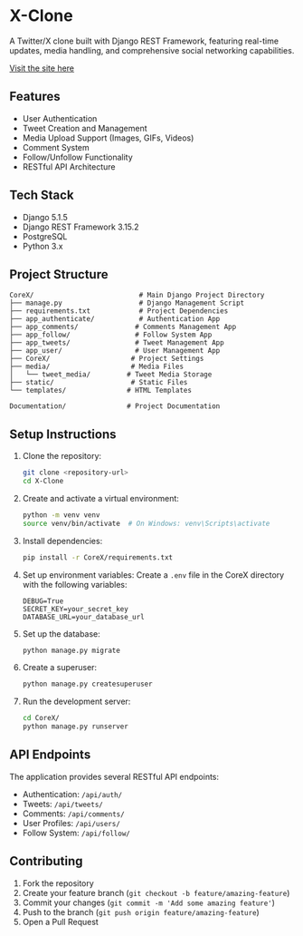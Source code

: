 # X-Clone

A Twitter/X clone built with Django REST Framework, featuring real-time updates, media handling, and comprehensive social networking capabilities.

[Visit the site here](https://x-q770.onrender.com)


## Features

- User Authentication
- Tweet Creation and Management
- Media Upload Support (Images, GIFs, Videos)
- Comment System
- Follow/Unfollow Functionality
- RESTful API Architecture

## Tech Stack

- Django 5.1.5
- Django REST Framework 3.15.2
- PostgreSQL
- Python 3.x

## Project Structure

```
CoreX/                          # Main Django Project Directory
├── manage.py                   # Django Management Script
├── requirements.txt            # Project Dependencies
├── app_authenticate/           # Authentication App
├── app_comments/              # Comments Management App
├── app_follow/                # Follow System App
├── app_tweets/                # Tweet Management App
├── app_user/                  # User Management App
├── CoreX/                    # Project Settings
├── media/                    # Media Files
│   └── tweet_media/         # Tweet Media Storage
├── static/                   # Static Files
└── templates/               # HTML Templates

Documentation/               # Project Documentation
```

## Setup Instructions

1. Clone the repository:
   ```bash
   git clone <repository-url>
   cd X-Clone
   ```

2. Create and activate a virtual environment:
   ```bash
   python -m venv venv
   source venv/bin/activate  # On Windows: venv\Scripts\activate
   ```

3. Install dependencies:
   ```bash
   pip install -r CoreX/requirements.txt
   ```

4. Set up environment variables:
   Create a `.env` file in the CoreX directory with the following variables:
   ```
   DEBUG=True
   SECRET_KEY=your_secret_key
   DATABASE_URL=your_database_url
   ```

5. Set up the database:
   ```bash
   python manage.py migrate
   ```

6. Create a superuser:
   ```bash
   python manage.py createsuperuser
   ```

7. Run the development server:
    ```bash
    cd CoreX/
    python manage.py runserver
    ```

## API Endpoints

The application provides several RESTful API endpoints:

- Authentication: `/api/auth/`
- Tweets: `/api/tweets/`
- Comments: `/api/comments/`
- User Profiles: `/api/users/`
- Follow System: `/api/follow/`


## Contributing

1. Fork the repository
2. Create your feature branch (`git checkout -b feature/amazing-feature`)
3. Commit your changes (`git commit -m 'Add some amazing feature'`)
4. Push to the branch (`git push origin feature/amazing-feature`)
5. Open a Pull Request


